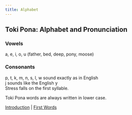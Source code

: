 ```yaml
---
title: Alphabet
---
```


## Toki Pona: Alphabet and Pronunciation

### Vowels

a, e, i, o, u (father, bed, deep, pony, moose)   

### Consonants

p, t, k, m, n, s, l, w sound exactly as in English  
j sounds like the English y  
Stress falls on the first syllable.

Toki Pona words are always written in lower case.

[Introduction](TokiPona.md) | [First Words](01FirstWords.md)